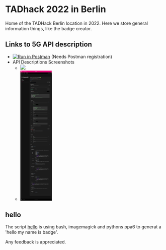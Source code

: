# TADhack 2022 in Berlin

Home of the TADHack Berlin location in 2022. Here we store general information things, like the badge creator.

## Links to 5G API description

* [![Run in Postman](https://run.pstmn.io/button.svg)](https://app.getpostman.com/run-collection/aede4e724cb321cd12a2?action=collection%2Fimport)
    (Needs Postman registration)
* API Descriptions Screenshots
    - <img src="./throuputApi.jpg" width="100" />
    - <img src="./latencyApi.jpg" width="100" />

## hello

The script [hello](./hello) is using bash, imagemagick and pythons ppa6 to generat a 'hello my name is badge'. 

Any feedback is appreciated.
